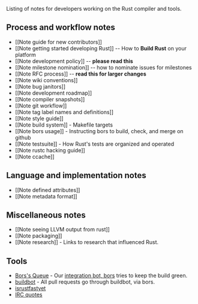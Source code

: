 Listing of notes for developers working on the Rust compiler and tools.

## Process and workflow notes

* [[Note guide for new contributors]]
* [[Note getting started developing Rust]] -- How to **Build Rust** on your platform
* [[Note development policy]] -- **please read this**
* [[Note milestone nomination]] -- how to nominate issues for milestones
* [[Note RFC process]] -- **read this for larger changes**
* [[Note wiki conventions]]
* [[Note bug janitors]]
* [[Note development roadmap]]
* [[Note compiler snapshots]]
* [[Note git workflow]]
* [[Note tag label names and definitions]]
* [[Note style guide]]
* [[Note build system]] - Makefile targets
* [[Note bors usage]] - Instructing bors to build, check, and merge on github
* [[Note testsuite]] - How Rust's tests are organized and operated
* [[Note rustc hacking guide]]
* [[Note ccache]]

## Language and implementation notes

* [[Note defined attributes]]
* [[Note metadata format]]

## Miscellaneous notes

* [[Note seeing LLVM output from rust]]
* [[Note packaging]]
* [[Note research]] - Links to research that influenced Rust.

## Tools

* [Bors's Queue](http://buildbot.rust-lang.org/bors/bors.html) - Our [integration bot, bors](https://github.com/bors) tries to keep the build green.
* [buildbot](http://buildbot.rust-lang.org) - All pull requests go through buildbot, via bors.
* [isrustfastyet](http://huonw.github.io/isrustfastyet/mem/)
* [IRC quotes](http://quotes.burntelectrons.org/search?query=tag%3A%23rust)